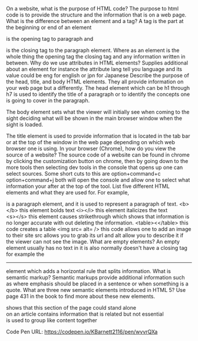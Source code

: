 On a website, what is the purpose of HTML code?
  The purpose to html code is to provide the structure and the information that is on a web page.
What is the difference between an element and a tag?
  A tag is the part at the beginning or end of an element <p> is the opening tag to paragraph and </p> is the closing tag to the paragraph element. Where as an element is the whole thing the opening tag the closing tag and any information written in between.
Why do we use attributes in HTML elements?
  Supplies additional about an element for instance the attribute lang tell you language and its value could be eng for english or jpn for Japanese
Describe the purpose of the head, title, and body HTML elements.
  They all provide information on your web page but a differently.
  The head element which can be h1 through h7 is  used to identify the title of a paragraph or to identify the concepts one is going to cover in the paragraph.

  The body element sets what the viewer will initially see when coming to the sight deciding what will be shown in the main browser window when the sight is loaded.

   The title element is used to provide information that is located in the tab bar or at the top of the window in the web page depending on which web browser one is using.
In your browser (Chrome), how do you view the source of a website?
  The source code of a website can be found in chrome by clicking the customization button on chrome, then by going down to the more tools then selecting dev tools in the console that opens up one can select sources. Some short cuts to this are option+command+c option+command+j both will open the console and allow one to select what information your after at the top of the tool.
List five different HTML elements and what they are used for. For example, <p></p> is a paragraph element, and it is used to represent a paragraph of text.
  &lt;b&gt;&lt;/b&gt; this element bolds text
  &lt;i&gt;&lt;/i&gt; this element italicizes the text  
  &lt;s&gt;&lt;/s&gt; this element causes strikethrough which shows that information is no longer accurate with out deleting the information.
&lt;table&gt;&lt;&lt;/table&gt; this code creates a table
  &lt;img src= alt= /&gt; this code allows one to add an image to their site src allows you to grab its url and alt allow you to describe it if the viewer can not see the image.
What are empty elements?
  An empty element usually has no text in it is also normally doesn't have a closing tag for example the <hr /> element which adds a horizontal rule that splits information.
What is semantic markup?
  Semantic markups provide additional information such as where emphasis should be placed in a sentence or  when something is a quote.
What are three new semantic elements introduced in HTML 5? Use page 431 in the book to find more about these new elements.
  <article></article> shows that this section of the page could stand alone
  <aside></aside> on an article contains information that is related but not essential
  <section></section> is used to group like content together


Code Pen URL: https://codepen.io/KBarnett2116/pen/wvvrQXa
